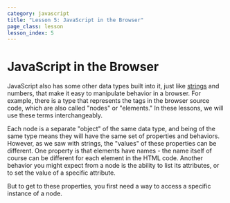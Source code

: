 ```yaml
---
category: javascript
title: "Lesson 5: JavaScript in the Browser"
page_class: lesson
lesson_index: 5
---
```


# JavaScript in the Browser

JavaScript also has some other data types built into it, just like [strings](glossary/strings.html) and numbers, that make it
easy to manipulate behavior in a browser. For example, there is a
type that represents the tags in the browser source code, which are
also called "nodes" or "elements." In these lessons, we will use these terms interchangeably.

Each node is a separate "object" of the same data type, and being of the same type means they will have the same set
of properties and behaviors. However, as we saw with strings, the "values" of these properties can be different. One
property is that elements have names - the name itself of course can be different for each element in the HTML code. Another behavior you might expect from a node is the ability to list its attributes, or to set the value of a specific
attribute.

But to get to these properties, you first need a way to access a specific instance of a node.


